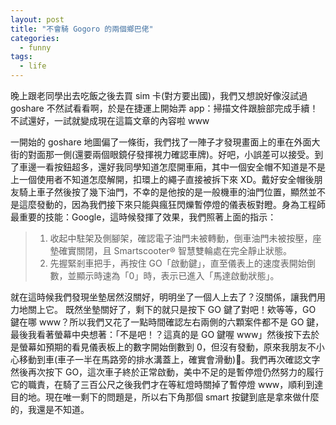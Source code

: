 ```yaml
---
layout: post
title: "不會騎 Gogoro 的兩個鄉巴佬"
categories:
  - funny
tags:
  - life
---
```


晚上跟老同學出去吃飯之後去買 sim 卡(對方要出國)，我們又想說好像沒試過 goshare 不然試看看啊，於是在捷運上開始弄 app：掃描文件跟臉部完成手續！不試還好，一試就變成現在這篇文章的內容啦 www

一開始的 goshare 地圖偏了一條街，我們找了一陣子才發現畫面上的車在外面大街的對面那一側(還要兩個眼鏡仔發揮視力確認車牌)。好吧，小誤差可以接受。到了車邊一看按鈕超多，還好我同學知道怎麼開車廂，其中一個安全帽不知道是不是上一個使用者不知道怎麼解開，扣環上的繩子直接被拆下來 XD。戴好安全帽後朋友騎上車子然後按了幾下油門，不幸的是他按的是一般機車的油門位置，顯然並不是這麼發動的，因為我們接下來只能與瘋狂閃爍暫停燈的儀表板對瞪。身為工程師最重要的技能：Google，這時候發揮了效果，我們照著上面的指示：

> 1. 收起中駐架及側腳架，確認電子油門未被轉動，倒車油門未被按壓，座墊確實關閉，且 Smartscooter® 智慧雙輪處在完全靜止狀態。
> 2. 先握緊剎車把手，再按住 GO「啟動鍵」，直至儀表上的速度表開始倒數，並顯示時速為「0」時，表示已進入「馬達啟動狀態」。

就在這時候我們發現坐墊居然沒關好，明明坐了一個人上去了？沒關係，讓我們用力地關上它。
既然坐墊關好了，剩下的就只是按下 GO 鍵了對吧！欸等等，GO 鍵在哪 www？所以我們又花了一點時間確認左右兩側的六顆案件都不是 GO 鍵，最後我看著螢幕中央想著：「不是吧！？這真的是 GO 鍵喔 www」然後按下去於是螢幕如預期的看見儀表板上的數字開始倒數到 0，但沒有發動，原來我朋友不小心移動到車(車子一半在馬路旁的排水溝蓋上，確實會滑動)。我們再次確認文字然後再次按下 GO，這次車子終於正常啟動，美中不足的是暫停燈仍然努力的履行它的職責，在騎了三百公尺之後我們才在等紅燈時關掉了暫停燈 www，順利到達目的地。現在唯一剩下的問題是，所以右下角那個 smart 按鍵到底是拿來做什麼的，我還是不知道。
